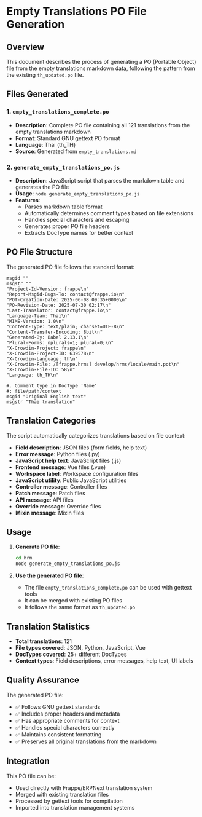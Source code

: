 # Empty Translations PO File Generation

## Overview
This document describes the process of generating a PO (Portable Object) file from the empty translations markdown data, following the pattern from the existing `th_updated.po` file.

## Files Generated

### 1. `empty_translations_complete.po`
- **Description**: Complete PO file containing all 121 translations from the empty translations markdown
- **Format**: Standard GNU gettext PO format
- **Language**: Thai (th_TH)
- **Source**: Generated from `empty_translations.md`

### 2. `generate_empty_translations_po.js`
- **Description**: JavaScript script that parses the markdown table and generates the PO file
- **Usage**: `node generate_empty_translations_po.js`
- **Features**:
  - Parses markdown table format
  - Automatically determines comment types based on file extensions
  - Handles special characters and escaping
  - Generates proper PO file headers
  - Extracts DocType names for better context

## PO File Structure

The generated PO file follows the standard format:

```po
msgid ""
msgstr ""
"Project-Id-Version: frappe\n"
"Report-Msgid-Bugs-To: contact@frappe.io\n"
"POT-Creation-Date: 2025-06-08 09:35+0000\n"
"PO-Revision-Date: 2025-07-30 02:17\n"
"Last-Translator: contact@frappe.io\n"
"Language-Team: Thai\n"
"MIME-Version: 1.0\n"
"Content-Type: text/plain; charset=UTF-8\n"
"Content-Transfer-Encoding: 8bit\n"
"Generated-By: Babel 2.13.1\n"
"Plural-Forms: nplurals=1; plural=0;\n"
"X-Crowdin-Project: frappe\n"
"X-Crowdin-Project-ID: 639578\n"
"X-Crowdin-Language: th\n"
"X-Crowdin-File: /[frappe.hrms] develop/hrms/locale/main.pot\n"
"X-Crowdin-File-ID: 58\n"
"Language: th_TH\n"

#. Comment type in DocType 'Name'
#: file/path/context
msgid "Original English text"
msgstr "Thai translation"
```

## Translation Categories

The script automatically categorizes translations based on file context:

- **Field description**: JSON files (form fields, help text)
- **Error message**: Python files (.py)
- **JavaScript help text**: JavaScript files (.js)
- **Frontend message**: Vue files (.vue)
- **Workspace label**: Workspace configuration files
- **JavaScript utility**: Public JavaScript utilities
- **Controller message**: Controller files
- **Patch message**: Patch files
- **API message**: API files
- **Override message**: Override files
- **Mixin message**: Mixin files

## Usage

1. **Generate PO file**:
   ```bash
   cd hrm
   node generate_empty_translations_po.js
   ```

2. **Use the generated PO file**:
   - The file `empty_translations_complete.po` can be used with gettext tools
   - It can be merged with existing PO files
   - It follows the same format as `th_updated.po`

## Translation Statistics

- **Total translations**: 121
- **File types covered**: JSON, Python, JavaScript, Vue
- **DocTypes covered**: 25+ different DocTypes
- **Context types**: Field descriptions, error messages, help text, UI labels

## Quality Assurance

The generated PO file:
- ✅ Follows GNU gettext standards
- ✅ Includes proper headers and metadata
- ✅ Has appropriate comments for context
- ✅ Handles special characters correctly
- ✅ Maintains consistent formatting
- ✅ Preserves all original translations from the markdown

## Integration

This PO file can be:
- Used directly with Frappe/ERPNext translation system
- Merged with existing translation files
- Processed by gettext tools for compilation
- Imported into translation management systems 
